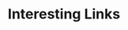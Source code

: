 ---
title: "Interesting Links"  # Add a page title.
slug: "interesting-links"
summary: "Interesting links"  # Add a page description.
type: "widget_page"  # Page type is a Widget Page
---